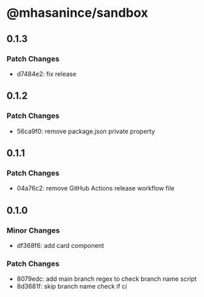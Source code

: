 # @mhasanince/sandbox

## 0.1.3

### Patch Changes

- d7484e2: fix release

## 0.1.2

### Patch Changes

- 56ca9f0: remove package.json private property

## 0.1.1

### Patch Changes

- 04a76c2: remove GitHub Actions release workflow file

## 0.1.0

### Minor Changes

- df368f6: add card component

### Patch Changes

- 8079edc: add main branch regex to check branch name script
- 8d3681f: skip branch name check if ci
